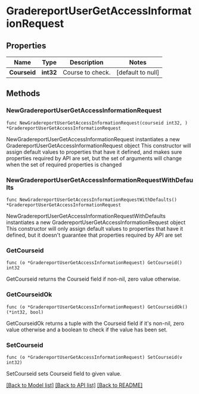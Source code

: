 # GradereportUserGetAccessInformationRequest

## Properties

Name | Type | Description | Notes
------------ | ------------- | ------------- | -------------
**Courseid** | **int32** | Course to check. | [default to null]

## Methods

### NewGradereportUserGetAccessInformationRequest

`func NewGradereportUserGetAccessInformationRequest(courseid int32, ) *GradereportUserGetAccessInformationRequest`

NewGradereportUserGetAccessInformationRequest instantiates a new GradereportUserGetAccessInformationRequest object
This constructor will assign default values to properties that have it defined,
and makes sure properties required by API are set, but the set of arguments
will change when the set of required properties is changed

### NewGradereportUserGetAccessInformationRequestWithDefaults

`func NewGradereportUserGetAccessInformationRequestWithDefaults() *GradereportUserGetAccessInformationRequest`

NewGradereportUserGetAccessInformationRequestWithDefaults instantiates a new GradereportUserGetAccessInformationRequest object
This constructor will only assign default values to properties that have it defined,
but it doesn't guarantee that properties required by API are set

### GetCourseid

`func (o *GradereportUserGetAccessInformationRequest) GetCourseid() int32`

GetCourseid returns the Courseid field if non-nil, zero value otherwise.

### GetCourseidOk

`func (o *GradereportUserGetAccessInformationRequest) GetCourseidOk() (*int32, bool)`

GetCourseidOk returns a tuple with the Courseid field if it's non-nil, zero value otherwise
and a boolean to check if the value has been set.

### SetCourseid

`func (o *GradereportUserGetAccessInformationRequest) SetCourseid(v int32)`

SetCourseid sets Courseid field to given value.



[[Back to Model list]](../README.md#documentation-for-models) [[Back to API list]](../README.md#documentation-for-api-endpoints) [[Back to README]](../README.md)


